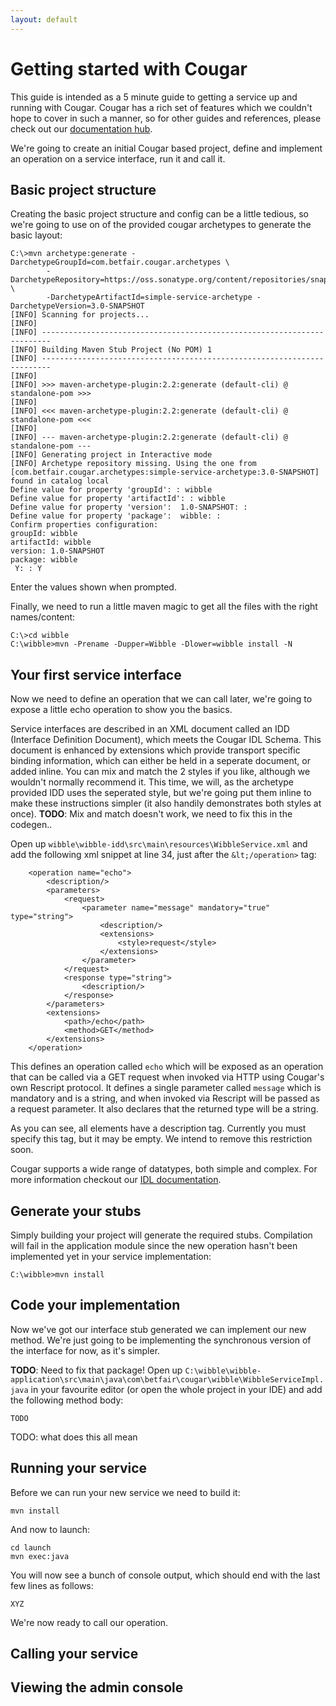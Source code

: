 ```yaml
---
layout: default
---
```

Getting started with Cougar
===========================

This guide is intended as a 5 minute guide to getting a service up and running with Cougar. Cougar has a rich set of features which we couldn't hope to cover in such a manner, so for other guides and references, please check out our [documentation hub](documentation.html).

We're going to create an initial Cougar based project, define and implement an operation on a service interface, run it and call it.

Basic project structure
-----------------------

Creating the basic project structure and config can be a little tedious, so we're going to use on of the provided cougar archetypes to generate the basic layout:

```
C:\>mvn archetype:generate -DarchetypeGroupId=com.betfair.cougar.archetypes \
        -DarchetypeRepository=https://oss.sonatype.org/content/repositories/snapshots \
        -DarchetypeArtifactId=simple-service-archetype -DarchetypeVersion=3.0-SNAPSHOT
[INFO] Scanning for projects...
[INFO]
[INFO] ------------------------------------------------------------------------
[INFO] Building Maven Stub Project (No POM) 1
[INFO] ------------------------------------------------------------------------
[INFO]
[INFO] >>> maven-archetype-plugin:2.2:generate (default-cli) @ standalone-pom >>>
[INFO]
[INFO] <<< maven-archetype-plugin:2.2:generate (default-cli) @ standalone-pom <<<
[INFO]
[INFO] --- maven-archetype-plugin:2.2:generate (default-cli) @ standalone-pom ---
[INFO] Generating project in Interactive mode
[INFO] Archetype repository missing. Using the one from [com.betfair.cougar.archetypes:simple-service-archetype:3.0-SNAPSHOT] found in catalog local
Define value for property 'groupId': : wibble
Define value for property 'artifactId': : wibble
Define value for property 'version':  1.0-SNAPSHOT: :
Define value for property 'package':  wibble: :
Confirm properties configuration:
groupId: wibble
artifactId: wibble
version: 1.0-SNAPSHOT
package: wibble
 Y: : Y
```

Enter the values shown when prompted.

Finally, we need to run a little maven magic to get all the files with the right names/content:
```
C:\>cd wibble
C:\wibble>mvn -Prename -Dupper=Wibble -Dlower=wibble install -N
```

Your first service interface
----------------------------

Now we need to define an operation that we can call later, we're going to expose a little echo operation to show you the basics.

Service interfaces are described in an XML document called an IDD (Interface Definition Document), which meets the Cougar IDL Schema. This document is enhanced by extensions which provide transport specific binding information, which can either be held in a seperate document, or added inline. You can mix and match the 2 styles if you like, although we wouldn't normally recommend it. This time, we will, as the archetype provided IDD uses the seperated style, but we're going put them inline to make these instructions simpler (it also handily demonstrates both styles at once).
**TODO**: Mix and match doesn't work, we need to fix this in the codegen..

Open up ```wibble\wibble-idd\src\main\resources\WibbleService.xml``` and add the following xml snippet at line 34, just after the ```&lt;/operation>``` tag:

```
    <operation name="echo">
        <description/>
        <parameters>
            <request>
                <parameter name="message" mandatory="true" type="string">
                    <description/>
                    <extensions>
                        <style>request</style>
                    </extensions>
                </parameter>
            </request>
            <response type="string">
                <description/>
            </response>
        </parameters>
        <extensions>
            <path>/echo</path>
            <method>GET</method>
        </extensions>
    </operation>
```

This defines an operation called ```echo``` which will be exposed as an operation that can be called via a GET request when invoked via HTTP using Cougar's own Rescript protocol. It defines a single parameter called ```message``` which is mandatory and is a string, and when invoked via Rescript will be passed as a request parameter. It also declares that the returned type will be a string.

As you can see, all elements have a description tag. Currently you must specify this tag, but it may be empty. We intend to remove this restriction soon.

Cougar supports a wide range of datatypes, both simple and complex. For more information checkout our [IDL documentation](TODO.html).

Generate your stubs
-------------------

Simply building your project will generate the required stubs. Compilation will fail in the application module since the new operation hasn't been implemented yet in your service implementation:
```
C:\wibble>mvn install
```

Code your implementation
------------------------

Now we've got our interface stub generated we can implement our new method. We're just going to be implementing the synchronous version of the interface for now, as it's simpler.

**TODO**: Need to fix that package!
Open up ```C:\wibble\wibble-application\src\main\java\com\betfair\cougar\wibble\WibbleServiceImpl.java``` in your favourite editor (or open the whole project in your IDE) and add the following method body:
```
TODO
```

TODO: what does this all mean

Running your service
--------------------

Before we can run your new service we need to build it:
```
mvn install
```

And now to launch:
```
cd launch
mvn exec:java
```

You will now see a bunch of console output, which should end with the last few lines as follows:
```
XYZ
```

We're now ready to call our operation.


Calling your service
--------------------

Viewing the admin console
-------------------------
